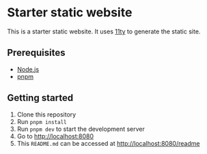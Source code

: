 # Starter static website

This is a starter static website. It uses [11ty](https://www.11ty.dev/) to generate the static site.

## Prerequisites

- [Node.js](https://nodejs.org/en/)
- [pnpm](https://pnpm.io/)

## Getting started

1. Clone this repository
2. Run `pnpm install`
3. Run `pnpm dev` to start the development server
4. Go to [http://localhost:8080](http://localhost:8080)
5. This `README.md` can be accessed at [http://localhost:8080/readme](http://localhost:8080/readme)
